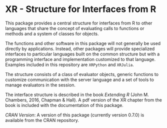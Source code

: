# XR - Structure for Interfaces from R

This package provides a central structure for interfaces from R to
other languages that share the concept of evaluating calls to
functions or methods and a system of classes for objects.

The functions and other software in this package will not generally be
used directly by applications. Instead, other packages will provide
specialized interfaces to particular languages built on the common
structure but with a programming interface and implementation
customized to that language.
Examples included in this repository are `XRPython` and `XRJulia`.

The structure consists of a class of evaluator objects, generic
functions to customize communication with the server language and a
set of tools to manage evaluators in the session.

The interface structure is described in the book
*Extending R* (John M. Chambers, 2016, Chapman & Hall).
A pdf version of the XR chapter from the book is included with the
documentation of this package.

*CRAN Version*: A version of this package (currently version 0.7.0) is
 available from the CRAN repository.
